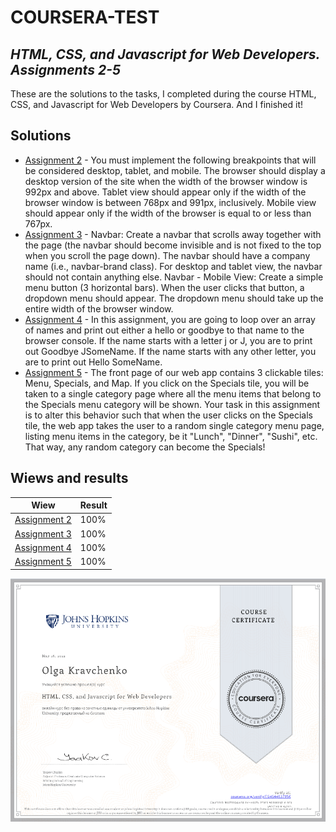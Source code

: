 # COURSERA-TEST
## _HTML, CSS, and Javascript for Web Developers. Assignments 2-5_ <br>

These are the solutions to the tasks, I completed during the course HTML, CSS, and Javascript for Web Developers by Coursera. And I finished it!<br>

## Solutions

- [Assignment 2](https://github.com/Persephone1792/coursera-test/tree/gh-pages/Mod2%20solution) - You must implement the following breakpoints that will be considered desktop, tablet, and mobile. The browser should display a desktop version of the site when the width of the browser window is 992px and above. Tablet view should appear only if the width of the browser window is between 768px and 991px, inclusively. Mobile view should appear only if the width of the browser is equal to or less than 767px.
- [Assignment 3](https://github.com/Persephone1792/coursera-test/tree/gh-pages/Mod3) - Navbar: Create a navbar that scrolls away together with the page (the navbar should become invisible and is not fixed to the top when you scroll the page down). The navbar should have a company name (i.e., navbar-brand class).
For desktop and tablet view, the navbar should not contain anything else. 
Navbar - Mobile View: Create a simple menu button (3 horizontal bars). When the user clicks that button, a dropdown menu should appear. The dropdown menu should take up the entire width of the browser window. 
- [Assignment 4](https://github.com/Persephone1792/coursera-test/tree/gh-pages/Mod4_solution) - In this assignment, you are going to loop over an array of names and print out either a hello or goodbye to that name to the browser console. If the name starts with a letter j or J, you are to print out Goodbye JSomeName. If the name starts with any other letter, you are to print out Hello SomeName.
- [Assignment 5](https://github.com/Persephone1792/coursera-test/tree/gh-pages/Mod5_solution) - The front page of our web app contains 3 clickable tiles: Menu, Specials, and Map. If you click on the Specials tile, you will be taken to a single category page where all the menu items that belong to the Specials menu category will be shown. Your task in this assignment is to alter this behavior such that when the user clicks on the Specials tile, the web app takes the user to a random single category menu page, listing menu items in the category, be it "Lunch", "Dinner", "Sushi", etc. That way, any random category can become the Specials!

## Wiews and results

| Wiew | Result |
| ------ | ------ |
| [Assignment 2](https://persephone1792.github.io/coursera-test/Mod2%20solution/index.html) | 100% |
| [Assignment 3](https://persephone1792.github.io/coursera-test/Mod3/index.html) | 100% |
| [Assignment 4](https://persephone1792.github.io/coursera-test/Mod4_solution/index.html) | 100% |
| [Assignment 5](https://persephone1792.github.io/coursera-test/Mod5_solution/index.html) | 100% |

![Image text](https://github.com/Persephone1792/coursera-test/blob/gh-pages/Certificate/2022-05-16.png)
